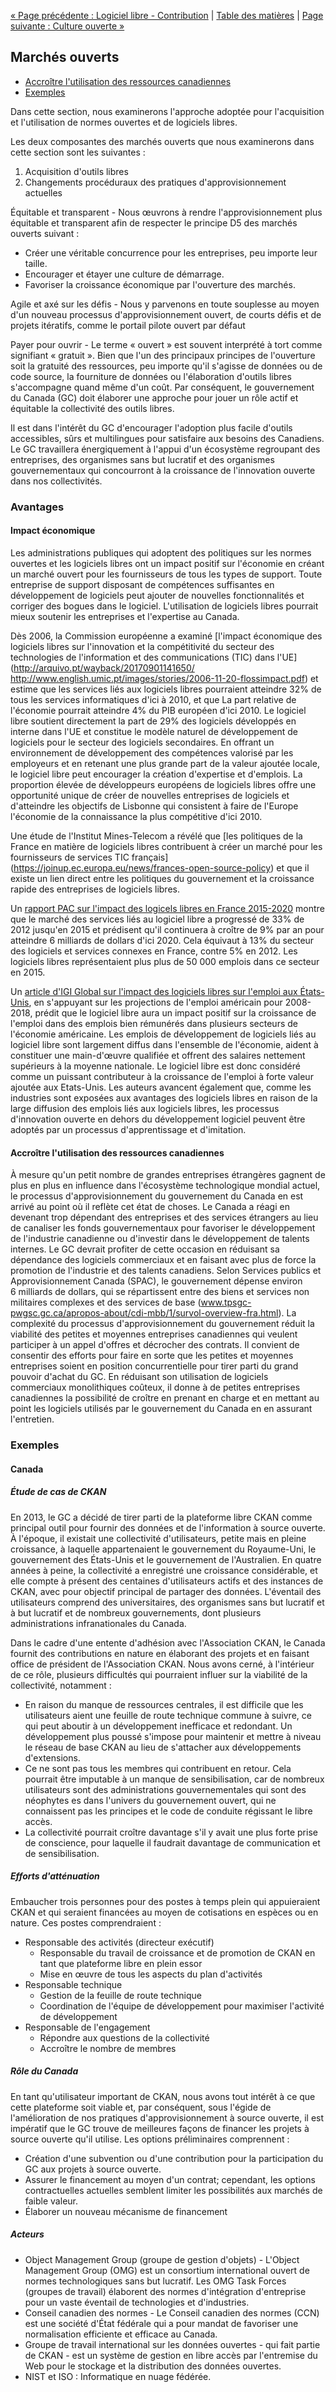 [« Page précédente : Logiciel libre - Contribution](4_Logiciel_libre_Contribution.md) | [Table des matières](../README.md#table-des-mati%C3%A8res) | [Page suivante : Culture ouverte »](6_Culture_ouverte.md)

## Marchés ouverts

- [Accroître l'utilisation des ressources canadiennes](#accroître-l-utilisation-des-ressources-canadiennes)
- [Exemples](#exemples)

Dans cette section, nous examinerons l'approche adoptée pour l'acquisition et l'utilisation de normes ouvertes et de logiciels libres.

Les deux composantes des marchés ouverts que nous examinerons dans cette section sont les suivantes :

1. Acquisition d'outils libres
2. Changements procéduraux des pratiques d'approvisionnement actuelles

Équitable et transparent - Nous œuvrons à rendre l'approvisionnement plus équitable et transparent afin de respecter le principe D5 des marchés ouverts suivant :

- Créer une véritable concurrence pour les entreprises, peu importe leur taille.
- Encourager et étayer une culture de démarrage.
- Favoriser la croissance économique par l'ouverture des marchés.

Agile et axé sur les défis - Nous y parvenons en toute souplesse au moyen d'un nouveau processus d'approvisionnement ouvert, de courts défis et de projets itératifs, comme le portail pilote ouvert par défaut

Payer pour ouvrir - Le terme « ouvert » est souvent interprété à tort comme signifiant « gratuit ». Bien que l'un des principaux principes de l'ouverture soit la gratuité des ressources, peu importe qu'il s'agisse de données ou de code source, la fourniture de données ou l'élaboration d'outils libres s'accompagne quand même d'un coût. Par conséquent, le gouvernement du Canada (GC) doit élaborer une approche pour jouer un rôle actif et équitable la collectivité des outils libres.

Il est dans l'intérêt du GC d'encourager l'adoption plus facile d'outils accessibles, sûrs et multilingues pour satisfaire aux besoins des Canadiens. Le GC travaillera énergiquement à l'appui d'un écosystème regroupant des entreprises, des organismes sans but lucratif et des organismes gouvernementaux qui concourront à la croissance de l'innovation ouverte dans nos collectivités.

### Avantages

#### Impact économique

Les administrations publiques qui adoptent des politiques sur les normes ouvertes et les logiciels libres ont un impact positif sur l'économie en créant un marché ouvert pour les fournisseurs de tous les types de support. Toute entreprise de support disposant de compétences suffisantes en développement de logiciels peut ajouter de nouvelles fonctionnalités et corriger des bogues dans le logiciel. L'utilisation de logiciels libres pourrait mieux soutenir les entreprises et l'expertise au Canada.

Dès 2006, la Commission européenne a examiné [l'impact économique des logiciels libres sur l'innovation et la compétitivité du secteur des technologies de l'information et des communications (TIC) dans l'UE](http://arquivo.pt/wayback/20170901141650/ http://www.english.umic.pt/images/stories/2006-11-20-flossimpact.pdf) et estime que les services liés aux logiciels libres pourraient atteindre 32% de tous les services informatiques d'ici à 2010, et que La part relative de l'économie pourrait atteindre 4% du PIB européen d'ici 2010. Le logiciel libre soutient directement la part de 29% des logiciels développés en interne dans l'UE et constitue le modèle naturel de développement de logiciels pour le secteur des logiciels secondaires. En offrant un environnement de développement des compétences valorisé par les employeurs et en retenant une plus grande part de la valeur ajoutée locale, le logiciel libre peut encourager la création d'expertise et d'emplois. La proportion élevée de développeurs européens de logiciels libres offre une opportunité unique de créer de nouvelles entreprises de logiciels et d'atteindre les objectifs de Lisbonne qui consistent à faire de l'Europe l'économie de la connaissance la plus compétitive d'ici 2010.

Une étude de l'Institut Mines-Telecom a révélé que [les politiques de la France en matière de logiciels libres contribuent à créer un marché pour les fournisseurs de services TIC français] (https://joinup.ec.europa.eu/news/frances-open-source-policy) et que il existe un lien direct entre les politiques du gouvernement et la croissance rapide des entreprises de logiciels libres.

Un [rapport PAC sur l'impact des logicels libres en France 2015-2020](http://www.datapressepremium.com/rmdiff/2006091/Etude_PAC_Logiciels_libres_18NOV15.pdf) montre que le marché des services liés au logiciel libre a progressé de 33% de 2012 jusqu'en 2015 et prédisent qu'il continuera à croître de 9% par an pour atteindre 6 milliards de dollars d'ici 2020. Cela équivaut à 13% du secteur des logiciels et services connexes en France, contre 5% en 2012. Les logiciels libres représentaient plus plus de 50 000 emplois dans ce secteur en 2015.

Un [article d'IGI Global sur l'impact des logiciels libres sur l'emploi aux États-Unis](http://www.igi-global.com/article/open-growth/104678), en s'appuyant sur les projections de l'emploi américain pour 2008-2018, prédit que le logiciel libre aura un impact positif sur la croissance de l'emploi dans des emplois bien rémunérés dans plusieurs secteurs de l'économie américaine. Les emplois de développement de logiciels liés au logiciel libre sont largement diffus dans l'ensemble de l'économie, aident à constituer une main-d'œuvre qualifiée et offrent des salaires nettement supérieurs à la moyenne nationale. Le logiciel libre est donc considéré comme un puissant contributeur à la croissance de l'emploi à forte valeur ajoutée aux Etats-Unis. Les auteurs avancent également que, comme les industries sont exposées aux avantages des logiciels libres en raison de la large diffusion des emplois liés aux logiciels libres, les processus d'innovation ouverte en dehors du développement logiciel peuvent être adoptés par un processus d'apprentissage et d'imitation.

#### Accroître l'utilisation des ressources canadiennes

À mesure qu'un petit nombre de grandes entreprises étrangères gagnent de plus en plus en influence dans l'écosystème technologique mondial actuel, le processus d'approvisionnement du gouvernement du Canada en est arrivé au point où il reflète cet état de choses. Le Canada a réagi en devenant trop dépendant des entreprises et des services étrangers au lieu de canaliser les fonds gouvernementaux pour favoriser le développement de l'industrie canadienne ou d'investir dans le développement de talents internes. Le GC devrait profiter de cette occasion en réduisant sa dépendance des logiciels commerciaux et en faisant avec plus de force la promotion de l'industrie et des talents canadiens.
Selon Services publics et Approvisionnement Canada (SPAC), le gouvernement dépense environ 6 milliards de dollars, qui se répartissent entre des biens et services non militaires complexes et des services de base (www.tpsgc-pwgsc.gc.ca/apropos-about/cdi-mbb/1/survol-overview-fra.html). La complexité du processus d'approvisionnement du gouvernement réduit la viabilité des petites et moyennes entreprises canadiennes qui veulent participer à un appel d'offres et décrocher des contrats. Il convient de consentir des efforts pour faire en sorte que les petites et moyennes entreprises soient en position concurrentielle pour tirer parti du grand pouvoir d'achat du GC. En réduisant son utilisation de logiciels commerciaux monolithiques coûteux, il donne à de petites entreprises canadiennes la possibilité de croître en prenant en charge et en mettant au point les logiciels utilisés par le gouvernement du Canada en en assurant l'entretien.

### Exemples

#### Canada

##### Étude de cas de CKAN

En 2013, le GC a décidé de tirer parti de la plateforme libre CKAN comme principal outil pour fournir des données et de l'information à source ouverte. À l'époque, il existait une collectivité d'utilisateurs, petite mais en pleine croissance, à laquelle appartenaient le gouvernement du Royaume-Uni, le gouvernement des États-Unis et le gouvernement de l'Australien. En quatre années à peine, la collectivité a enregistré une croissance considérable, et elle compte à présent des centaines d'utilisateurs actifs et des instances de CKAN, avec pour objectif principal de partager des données. L'éventail des utilisateurs comprend des universitaires, des organismes sans but lucratif et à but lucratif et de nombreux gouvernements, dont plusieurs administrations infranationales du Canada.

Dans le cadre d'une entente d'adhésion avec l'Association CKAN, le Canada fournit des contributions en nature en élaborant des projets et en faisant office de président de l'Association CKAN. Nous avons cerné, à l'intérieur de ce rôle, plusieurs difficultés qui pourraient influer sur la viabilité de la collectivité, notamment :

- En raison du manque de ressources centrales, il est difficile que les utilisateurs aient une feuille de route technique commune à suivre, ce qui peut aboutir à un développement inefficace et redondant. Un développement plus poussé s'impose pour maintenir et mettre à niveau le réseau de base CKAN au lieu de s'attacher aux développements d'extensions.
- Ce ne sont pas tous les membres qui contribuent en retour. Cela pourrait être imputable à un manque de sensibilisation, car de nombreux utilisateurs sont des administrations gouvernementales qui sont des néophytes es dans l'univers du gouvernement ouvert, qui ne connaissent pas les principes et le code de conduite régissant le libre accès.
- La collectivité pourrait croître davantage s'il y avait une plus forte prise de conscience, pour laquelle il faudrait davantage de communication et de sensibilisation.

##### Efforts d'atténuation

Embaucher trois personnes pour des postes à temps plein qui appuieraient CKAN et qui seraient financées au moyen de cotisations en espèces ou en nature. Ces postes comprendraient :

- Responsable des activités (directeur exécutif)
  - Responsable du travail de croissance et de promotion de CKAN en tant que plateforme libre en plein essor
  - Mise en œuvre de tous les aspects du plan d'activités
- Responsable technique
  - Gestion de la feuille de route technique
  - Coordination de l'équipe de développement pour maximiser l'activité de développement
- Responsable de l'engagement
  - Répondre aux questions de la collectivité
  - Accroître le nombre de membres

##### Rôle du Canada

En tant qu'utilisateur important de CKAN, nous avons tout intérêt à ce que cette plateforme soit viable et, par conséquent, sous l'égide de l'amélioration de nos pratiques d'approvisionnement à source ouverte, il est impératif que le GC trouve de meilleures façons de financer les projets à source ouverte qu'il utilise.
Les options préliminaires comprennent :

- Création d'une subvention ou d'une contribution pour la participation du GC aux projets à source ouverte.
- Assurer le financement au moyen d'un contrat; cependant, les options contractuelles actuelles semblent limiter les possibilités aux marchés de faible valeur.
- Élaborer un nouveau mécanisme de financement

##### Acteurs

- Object Management Group (groupe de gestion d'objets) - L'Object Management Group (OMG) est un consortium international ouvert de normes technologiques sans but lucratif. Les OMG Task Forces (groupes de travail) élaborent des normes d'intégration d'entreprise pour un vaste éventail de technologies et d'industries.
- Conseil canadien des normes - Le Conseil canadien des normes (CCN) est une société d'État fédérale qui a pour mandat de favoriser une normalisation efficiente et efficace au Canada.
- Groupe de travail international sur les données ouvertes - qui fait partie de CKAN - est un système de gestion en libre accès par l'entremise du Web pour le stockage et la distribution des données ouvertes.
- NIST et ISO : Informatique en nuage fédérée.
